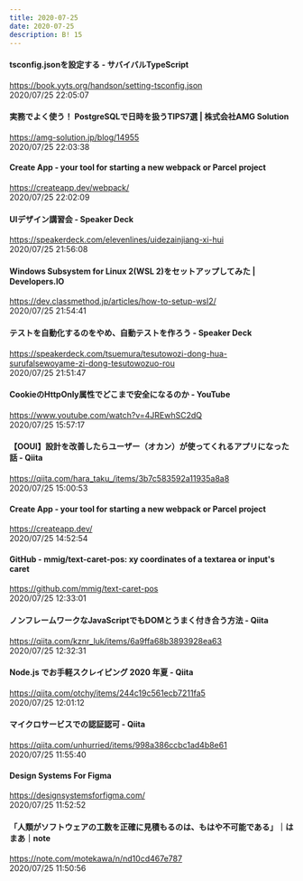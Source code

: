 ```yaml
---
title: 2020-07-25
date: 2020-07-25
description: B! 15
---
```


#### tsconfig.jsonを設定する - サバイバルTypeScript
https://book.yyts.org/handson/setting-tsconfig.json<br>
2020/07/25 22:05:07<br>


#### 実務でよく使う！ PostgreSQLで日時を扱うTIPS7選 | 株式会社AMG Solution
https://amg-solution.jp/blog/14955<br>
2020/07/25 22:03:38<br>


#### Create App - your tool for starting a new webpack or Parcel project
https://createapp.dev/webpack/<br>
2020/07/25 22:02:09<br>


#### UIデザイン講習会 - Speaker Deck
https://speakerdeck.com/elevenlines/uidezainjiang-xi-hui<br>
2020/07/25 21:56:08<br>


#### Windows Subsystem for Linux 2(WSL 2)をセットアップしてみた | Developers.IO
https://dev.classmethod.jp/articles/how-to-setup-wsl2/<br>
2020/07/25 21:54:41<br>


#### テストを自動化するのをやめ、自動テストを作ろう - Speaker Deck
https://speakerdeck.com/tsuemura/tesutowozi-dong-hua-surufalsewoyame-zi-dong-tesutowozuo-rou<br>
2020/07/25 21:51:47<br>


#### CookieのHttpOnly属性でどこまで安全になるのか - YouTube
https://www.youtube.com/watch?v=4JREwhSC2dQ<br>
2020/07/25 15:57:17<br>


#### 【OOUI】設計を改善したらユーザー（オカン）が使ってくれるアプリになった話 - Qiita
https://qiita.com/hara_taku_/items/3b7c583592a11935a8a8<br>
2020/07/25 15:00:53<br>


#### Create App - your tool for starting a new webpack or Parcel project
https://createapp.dev/<br>
2020/07/25 14:52:54<br>


#### GitHub - mmig/text-caret-pos: xy coordinates of a textarea or input's caret
https://github.com/mmig/text-caret-pos<br>
2020/07/25 12:33:01<br>


#### ノンフレームワークなJavaScriptでもDOMとうまく付き合う方法 - Qiita
https://qiita.com/kznr_luk/items/6a9ffa68b3893928ea63<br>
2020/07/25 12:32:31<br>


#### Node.js でお手軽スクレイピング 2020 年夏 - Qiita
https://qiita.com/otchy/items/244c19c561ecb7211fa5<br>
2020/07/25 12:01:12<br>


#### マイクロサービスでの認証認可 - Qiita
https://qiita.com/unhurried/items/998a386ccbc1ad4b8e61<br>
2020/07/25 11:55:40<br>


#### Design Systems For Figma
https://designsystemsforfigma.com/<br>
2020/07/25 11:52:52<br>


#### 「人類がソフトウェアの工数を正確に見積もるのは、もはや不可能である」｜はまあ｜note
https://note.com/motekawa/n/nd10cd467e787<br>
2020/07/25 11:50:56<br>


